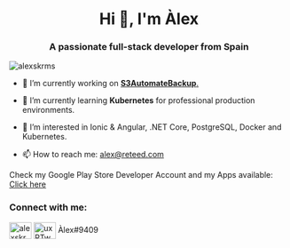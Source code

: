 <h1 align="center">Hi 👋, I'm Àlex</h1>
<h3 align="center">A passionate full-stack developer from Spain</h3>

<p align="left"> <img src="https://komarev.com/ghpvc/?username=alexskrms&label=Profile%20views&color=0e75b6&style=flat" alt="alexskrms" /> </p>

- 🔭 I’m currently working on <a href="https://github.com/reteed/s3automatebackup" target="_blank">**S3AutomateBackup**.</a>

- 🌱 I’m currently learning **Kubernetes** for professional production environments.

- 👀 I’m interested in Ionic & Angular, .NET Core, PostgreSQL, Docker and Kubernetes.

- 📫 How to reach me: alex@reteed.com

Check my Google Play Store Developer Account and my Apps available: <a href="https://play.google.com/store/apps/dev?id=7934182733726465646" target="_blank">Click here</a>

<h3 align="left">Connect with me:</h3>
<p align="left">
<a href="https://twitter.com/alexskrms" target="_blank"><img align="center" src="https://camo.githubusercontent.com/c58e07fb34a45fd051183258b5860608dd86ac98dd151d0522e0575966082b88/68747470733a2f2f63646e2e6a7364656c6976722e6e65742f6e706d2f73696d706c652d69636f6e7340332e302e312f69636f6e732f747769747465722e737667" alt="alexskrms" height="30" width="40" /></a>
<img align="center" src="https://camo.githubusercontent.com/d2b9054acf780db7555f11e176ae9972ab37b5592dd6de068e3f826482f1bfee/68747470733a2f2f63646e2e6a7364656c6976722e6e65742f6e706d2f73696d706c652d69636f6e7340332e302e312f69636f6e732f646973636f72642e737667" alt="uxRTwDa" height="30" width="40" />
Àlex#9409
</p>
